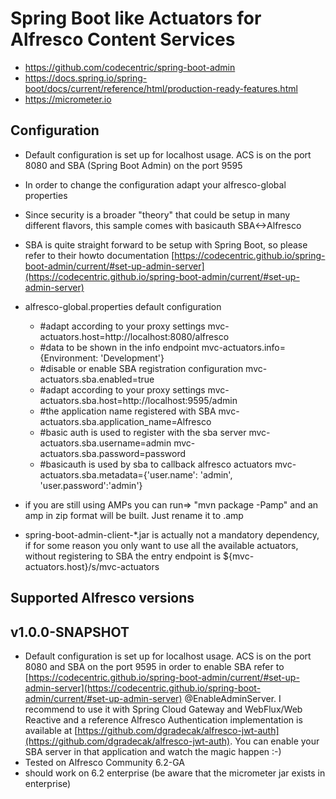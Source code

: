 

Spring Boot like Actuators for Alfresco Content Services
===


* https://github.com/codecentric/spring-boot-admin
* https://docs.spring.io/spring-boot/docs/current/reference/html/production-ready-features.html
* https://micrometer.io

Configuration
----
- Default configuration is set up for localhost usage. ACS is on the port 8080 and SBA (Spring Boot Admin) on the port 9595
- In order to change the configuration adapt your alfresco-global properties
- Since security is a broader "theory" that could be setup in many different flavors, this sample comes with basicauth SBA<->Alfresco
- SBA is quite straight forward to be setup with Spring Boot, so please refer to their howto documentation [https://codecentric.github.io/spring-boot-admin/current/#set-up-admin-server](https://codecentric.github.io/spring-boot-admin/current/#set-up-admin-server)

- alfresco-global.properties default configuration
    * #adapt according to your proxy settings
    mvc-actuators.host=http://localhost:8080/alfresco
    * #data to be shown in the info endpoint
    mvc-actuators.info={Environment: 'Development'}
    * #disable or enable SBA registration configuration
     mvc-actuators.sba.enabled=true
    * #adapt according to your proxy settings
    mvc-actuators.sba.host=http://localhost:9595/admin
    * #the application name registered with SBA
    mvc-actuators.sba.application_name=Alfresco
    * #basic auth is used to register with the sba server
    mvc-actuators.sba.username=admin
    mvc-actuators.sba.password=password
    * #basicauth is used by sba to callback alfresco actuators
    mvc-actuators.sba.metadata={'user.name': 'admin', 'user.password':'admin'}

- if you are still using AMPs you can run=> "mvn package -Pamp" and an amp in zip format will be built. Just rename it to .amp
- spring-boot-admin-client-*.jar is actually not a mandatory dependency, if for some reason you only want to use all the available actuators, without registering to SBA
  the entry endpoint is ${mvc-actuators.host}/s/mvc-actuators
  


Supported Alfresco versions
----
v1.0.0-SNAPSHOT
-
- Default configuration is set up for localhost usage. ACS is on the port 8080 and SBA on the port 9595
  in order to enable SBA refer to [https://codecentric.github.io/spring-boot-admin/current/#set-up-admin-server](https://codecentric.github.io/spring-boot-admin/current/#set-up-admin-server) @EnableAdminServer. 
  I recommend to use it with Spring Cloud Gateway and WebFlux/Web Reactive  and a reference Alfresco Authentication implementation is available at [https://github.com/dgradecak/alfresco-jwt-auth](https://github.com/dgradecak/alfresco-jwt-auth). 
  You can enable your SBA server in that application and watch the magic happen :-)
- Tested on Alfresco Community 6.2-GA
- should work on 6.2 enterprise (be aware that the micrometer jar exists in enterprise)

